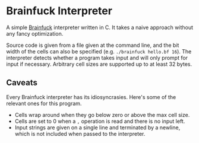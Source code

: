 # Brainfuck Interpreter

A simple [Brainfuck](https://en.wikipedia.org/wiki/Brainfuck) interpreter
written in C. It takes a naive approach without any fancy optimization.

Source code is given from a file given at the command line, and the bit width
of the cells can also be specified (e.g. `./brainfuck hello.bf 16`). The
interpreter detects whether a program takes input and will only prompt for
input if necessary. Arbitrary cell sizes are supported up to at least 32
bytes.

## Caveats
Every Brainfuck interpreter has its idiosyncrasies. Here's some of the
relevant ones for this program.
- Cells wrap around when they go below zero or above the max cell size.
- Cells are set to 0 when a `,` operation is read and there is no input left.
- Input strings are given on a single line and terminated by a newline, which
  is not included when passed to the interpreter.
